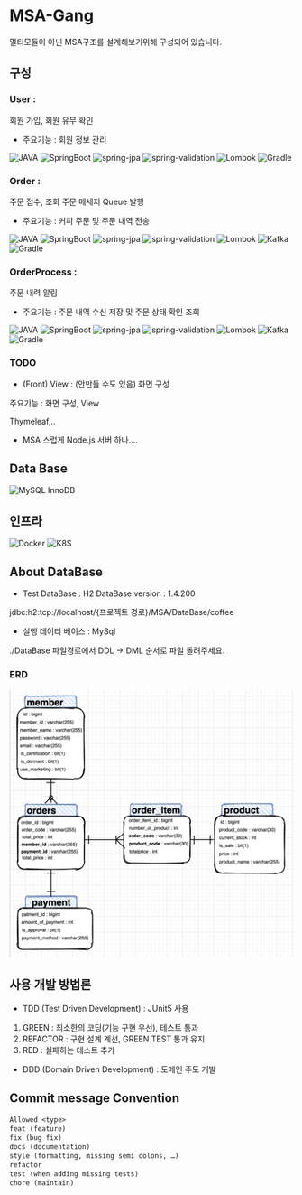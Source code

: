 # MSA-Gang
멀티모듈이 아닌 MSA구조를 설계해보기위해 구성되어 있습니다.

## 구성
### User :

회원 가입, 회원 유무 확인

- 주요기능 : 회원 정보 관리
    
![JAVA ](https://img.shields.io/badge/JAVA_JDK-1.11-007396?Style=flat&logo=Java&logoColor=007396)
![SpringBoot](https://img.shields.io/badge/SpringBoot-2.4.3-6DB33F?Style=flat&logo=Spring&logoColor=6DB33F)
![spring-jpa](https://img.shields.io/badge/Spring_jpa-2.4.5-6DB33F?Style=flat&logo=Spring&logoColor=85EA2D)
![spring-validation](https://img.shields.io/badge/Spring_validation-2.4.3-6DB33F?Style=flat&logo=Spring&logoColor=85EA2D)
![Lombok](https://img.shields.io/badge/Lombok-1.18.18-BC4521?Style=flat)
![Gradle](https://img.shields.io/badge/gradle-gradle6.8.3-yellow?Style=flat)

### Order :
주문 접수, 조회 주문 메세지 Queue 발행

- 주요기능 : 커피 주문 및 주문 내역 전송

![JAVA ](https://img.shields.io/badge/JAVA_JDK-1.11-007396?Style=flat&logo=Java&logoColor=007396)
![SpringBoot](https://img.shields.io/badge/SpringBoot-2.4.3-6DB33F?Style=flat&logo=Spring&logoColor=6DB33F)
![spring-jpa](https://img.shields.io/badge/Spring_jpa-2.4.5-6DB33F?Style=flat&logo=Spring&logoColor=85EA2D)
![spring-validation](https://img.shields.io/badge/Spring_validation-2.4.3-6DB33F?Style=flat&logo=Spring&logoColor=85EA2D)
![Lombok](https://img.shields.io/badge/Lombok-1.18.18-BC4521?Style=flat)
![Kafka](https://img.shields.io/badge/kafka-kafa2.6.6-yellowgreen?Style=flat)
![Gradle](https://img.shields.io/badge/gradle-gradle6.8.3-yellow?Style=flat)
  
### OrderProcess :
주문 내력 알림

- 주요기능 : 주문 내역 수신 저장 및 주문 상태 확인 조회

![JAVA ](https://img.shields.io/badge/JAVA_JDK-1.11-007396?Style=flat&logo=Java&logoColor=007396)
![SpringBoot](https://img.shields.io/badge/SpringBoot-2.4.3-6DB33F?Style=flat&logo=Spring&logoColor=6DB33F)
![spring-jpa](https://img.shields.io/badge/Spring_jpa-2.4.5-6DB33F?Style=flat&logo=Spring&logoColor=85EA2D)
![spring-validation](https://img.shields.io/badge/Spring_validation-2.4.3-6DB33F?Style=flat&logo=Spring&logoColor=85EA2D)
![Lombok](https://img.shields.io/badge/Lombok-1.18.18-BC4521?Style=flat)
![Kafka](https://img.shields.io/badge/kafka-kafa2.6.6-yellowgreen?Style=flat)
![Gradle](https://img.shields.io/badge/gradle-gradle6.8.3-yellow?Style=flat)

### TODO 
- (Front) View :
(안만들 수도 있음)
화면 구성

주요기능 : 화면 구성, View

 Thymeleaf,..

- MSA 스럽게 Node.js 서버 하나....

## Data Base
![MySQL InnoDB](https://img.shields.io/badge/MySQL-8.0.23-61DAFB?Style=flat&logo=MySQL&logoColor=61DAFB)

## 인프라
![Docker](https://img.shields.io/badge/Docker-gray?Style=flat&logo=Docker&logoColor=2496ED)
![K8S](https://img.shields.io/badge/K8S-1.20?Style=flat)

## About DataBase 

- Test DataBase : H2 DataBase version : 1.4.200

jdbc:h2:tcp://localhost/{프로젝트 경로}/MSA/DataBase/coffee

- 실행 데이터 베이스 : MySql

./DataBase 파일경로에서 DDL -> DML 순서로 파일 돌려주세요.

### ERD
<img src="Diagram/ERD-Diagram.png" alt="erd 다이어그램">

## 사용 개발 방법론
- TDD (Test Driven Development) : JUnit5 사용

1. GREEN : 최소한의 코딩(기능 구현 우선), 테스트 통과
2. REFACTOR : 구현 설계 계선, GREEN TEST 통과 유지
3. RED : 실패하는 테스트 추가

- DDD (Domain Driven Development) : 도메인 주도 개발

## Commit message Convention
```
Allowed <type>
feat (feature)
fix (bug fix)
docs (documentation)
style (formatting, missing semi colons, …)
refactor
test (when adding missing tests)
chore (maintain)
```

